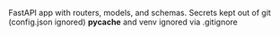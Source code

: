 ﻿FastAPI app with routers, models, and schemas.
 Secrets kept out of git (config.json ignored)
 __pycache__ and venv ignored via .gitignore
